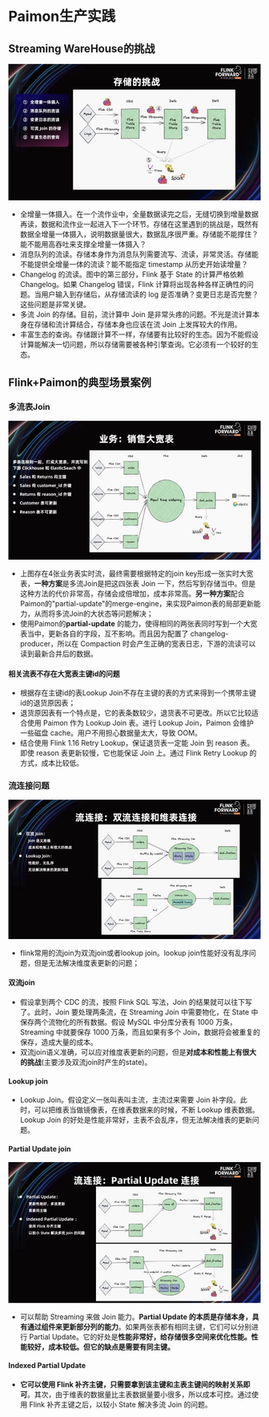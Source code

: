 # Paimon生产实践

## Streaming WareHouse的挑战

![](../../img/paimonSolution.jpg)

* 全增量一体摄入。在一个流作业中，全量数据读完之后，无缝切换到增量数据再读，数据和流作业一起进入下一个环节。存储在这里遇到的挑战是，既然有数据全增量一体摄入，说明数据量很大，数据乱序很严重。存储能不能撑住？能不能用高吞吐来支撑全增量一体摄入？
* 消息队列的流读。存储本身作为消息队列需要流写、流读，非常灵活。存储能不能提供全增量一体的流读？能不能指定 timestamp 从历史开始读增量？
* Changelog 的流读。图中的第三部分，Flink 基于 State 的计算严格依赖 Changelog。如果 Changelog 错误，Flink 计算将出现各种各样正确性的问题。当用户输入到存储后，从存储流读的 log 是否准确？变更日志是否完整？这些问题是非常关键。
* 多流 Join 的存储。目前，流计算中 Join 是非常头疼的问题。不光是流计算本身在存储和流计算结合，存储本身也应该在流 Join 上发挥较大的作用。
* 丰富生态的查询。存储跟计算不一样，存储要有比较好的生态。因为不能假设计算能解决一切问题，所以存储需要被各种引擎查询。它必须有一个较好的生态。

## Flink+Paimon的典型场景案例

### 多流表Join

![](../../img/多流join.jpg)

* 上图存在4张业务表实时流，最终需要根据特定的join key形成一张实时大宽表，**一种方案**是多流Join是把这四张表 Join 一下，然后写到存储当中。但是这种方法的代价非常高，存储会成倍增加，成本非常高。**另一种方案**配合Paimon的"partial-update"的merge-engine，来实现Paimon表的局部更新能力，从而将多流Join的大状态等问题解决；
* 使用Paimon的**partial-update** 的能力，使得相同的两张表同时写到一个大宽表当中，更新各自的字段，互不影响。而且因为配置了 changelog-producer，所以在 Compaction 时会产生正确的宽表日志，下游的流读可以读到最新合并后的数据。

#### 相关流表不存在大宽表主键id的问题

* 根据存在主键id的表Lookup Join不存在主键的表的方式来得到一个携带主键id的退货原因表；
* 退货原因表有一个特点是，它的表条数较少，退货表不可更改。所以它比较适合使用 Paimon 作为 Lookup Join 表。进行 Lookup Join，Paimon 会维护一些磁盘 cache。用户不用担心数据量太大，导致 OOM。
* 结合使用 Flink 1.16 Retry Lookup，保证退货表一定能 Join 到 reason 表。即使 reason 表更新较慢，它也能保证 Join 上。通过 Flink Retry Lookup 的方式，成本比较低。

### 流连接问题

![](../../img/传统双流join.jpg)

* flink常用的流join为双流join或者lookup join。lookup join性能好没有乱序问题，但是无法解决维度表更新的问题；

#### **双流join**

* 假设拿到两个 CDC 的流，按照 Flink SQL 写法，Join 的结果就可以往下写了。此时，Join 要处理两条流，在 Streaming Join 中需要物化，在 State 中保存两个流物化的所有数据。假设 MySQL 中分库分表有 1000 万条，Streaming 中就要保存 1000 万条，而且如果有多个 Join，数据将会被重复的保存，造成大量的成本。
* 双流join语义准确，可以应对维度表更新的问题，但是**对成本和性能上有很大的挑战**(主要涉及双流join时产生的state)。

#### Lookup join

* Lookup Join。假设定义一张叫表叫主流，主流过来需要 Join 补字段。此时，可以把维表当做镜像表，在维表数据来的时候，不断 Lookup 维表数据。Lookup Join 的好处是性能非常好，主表不会乱序，但无法解决维表的更新问题。

#### Partial Update join

![](../../img/paimon局部更新.jpg)

* 可以帮助 Streaming 来做 Join 能力。**Partial Update 的本质是存储本身，具有通过组件来更新部分列的能力**。如果两张表都有相同主键，它们可以分别进行 Partial Update。它的好处是**性能非常好，给存储很多空间来优化性能。性能较好，成本较低。但它的缺点是需要有同主键。**

#### Indexed Partial Update

* **它可以使用 Flink 补齐主键，只需要拿到该主键和主表主键间的映射关系即可**。其次，由于维表的数据量比主表数据量要小很多，所以成本可控。通过使用 Flink 补齐主键之后，以较小 State 解决多流 Join 的问题。

